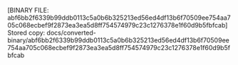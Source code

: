 [BINARY FILE: abf6bb2f6339b99ddb0113c5a0b6b325213ed56ed4df13b6f70509ee754aa705c068ecbef9f2873ea3ea5d8ff754574979c23c1276378e1f60d9b5fbfcab]
Stored copy: docs/converted-binary/abf6bb2f6339b99ddb0113c5a0b6b325213ed56ed4df13b6f70509ee754aa705c068ecbef9f2873ea3ea5d8ff754574979c23c1276378e1f60d9b5fbfcab
